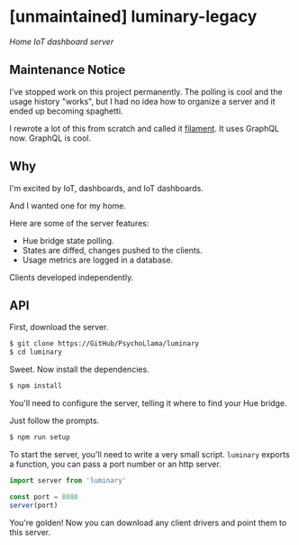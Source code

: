 # [unmaintained] luminary-legacy

*Home IoT dashboard server*

## Maintenance Notice
I've stopped work on this project permanently. The polling is cool and the usage history "works", but I had no idea how to organize a server and it ended up becoming spaghetti.

I rewrote a lot of this from scratch and called it [filament](https://github.com/PsychoLlama/filament). It uses GraphQL now. GraphQL is cool.

## Why
I'm excited by IoT, dashboards, and IoT dashboards.

And I wanted one for my home.

Here are some of the server features:
- Hue bridge state polling.
- States are diffed, changes pushed to the clients.
- Usage metrics are logged in a database.

Clients developed independently.

## API
First, download the server.

```sh
$ git clone https://GitHub/PsychoLlama/luminary
$ cd luminary
```

Sweet. Now install the dependencies.

```sh
$ npm install
```

You'll need to configure the server, telling it where to find your Hue bridge.

Just follow the prompts.

```sh
$ npm run setup
```

To start the server, you'll need to write a very small script. `luminary` exports a function, you can pass a port number or an http server.

```js
import server from 'luminary'

const port = 8080
server(port)
```

You're golden! Now you can download any client drivers and point them to this server.
